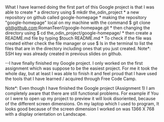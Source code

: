 What I have learned doing the first part of this Google project is that 
I was able to create 
	* a directory using $ mkdir the_odin_project
	* a new repository on github called google-homepage
	* making the repository "google-homepage" local on my machine with 
	the command $ git clone git@github.com:RomanTeen1/google-homepage.git
	* then changing the directory using $ cd the_odin_project/google-homepage/
	* then create a README.md file by typing $touch README.md
	* To check if the file was created either check the file manager
	or use $ ls in the terminal to list the files that are in the directory
	including ones that you just created.
Note*: SSH key was already created in previous slides on github.
 
--I have finally finished my Google project. I only worked on the first assignment which was suppose to be
the easiest project. For me it took the whole day, but at least I was able to finish it and feel proud that 
I have used the tools that I have learned / acquired through Free Code Camp.

Note*: Even though I have finished the Google project (Assignment 1) I am completely aware that there are 
still functional problems. For example if You or I were to open up my project to preview it will look disoriented, because of the different screen dimensions. On my laptop which I used to program, It looks good because of the screen dimension I worked on was 1366 X 768 with a display orientation on Landscape.